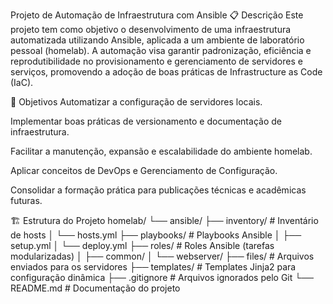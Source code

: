 Projeto de Automação de Infraestrutura com Ansible
📋 Descrição
Este projeto tem como objetivo o desenvolvimento de uma infraestrutura automatizada utilizando Ansible, aplicada a um ambiente de laboratório pessoal (homelab).
A automação visa garantir padronização, eficiência e reprodutibilidade no provisionamento e gerenciamento de servidores e serviços, promovendo a adoção de boas práticas de Infrastructure as Code (IaC).

🎯 Objetivos
Automatizar a configuração de servidores locais.

Implementar boas práticas de versionamento e documentação de infraestrutura.

Facilitar a manutenção, expansão e escalabilidade do ambiente homelab.

Aplicar conceitos de DevOps e Gerenciamento de Configuração.

Consolidar a formação prática para publicações técnicas e acadêmicas futuras.

🏗️ Estrutura do Projeto
homelab/
└── ansible/
    ├── inventory/          # Inventário de hosts
    │   └── hosts.yml
    ├── playbooks/          # Playbooks Ansible
    │   ├── setup.yml
    │   └── deploy.yml
    ├── roles/              # Roles Ansible (tarefas modularizadas)
    │   ├── common/
    │   └── webserver/
    ├── files/              # Arquivos enviados para os servidores
    ├── templates/          # Templates Jinja2 para configuração dinâmica
    ├── .gitignore          # Arquivos ignorados pelo Git
    └── README.md           # Documentação do projeto
